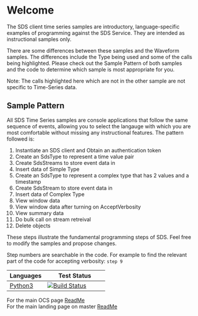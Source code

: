 Welcome
========

The SDS client time series samples are introductory, language-specific examples of programming against the SDS Service. They are intended as instructional samples only.


There are some differences between these samples and the Waveform samples.  The differences include the Type being used and some of the calls being highlighted.  Please check out the Sample Pattern of both samples and the code to determine which sample is most appropriate for you.

Note: The calls highlighted here which are not in the other sample are not specific to Time-Series data.

Sample Pattern
--------------

All SDS Time Series samples are console applications that follow the same sequence of events, allowing you to select the langauge with which you are most comfortable without missing any instructional features. The pattern followed is:

1.  Instantiate an SDS client and Obtain an authentication token
2.  Create an SdsType to represent a time value pair
3.  Create SdsStreams to store event data in
4.  Insert data of Simple Type
5.  Create an SdsType to represent a complex type that has 2 values and a timestamp
6.  Create SdsStream to store event data in
7.  Insert data of Complex Type
8.  View window data
9.  View window data after turning on AcceptVerbosity
10. View summary data
11. Do bulk call on stream retreival
12. Delete objects

These steps illustrate the fundamental programming steps of SDS.  Feel free to modify the samples and propose changes.

Step numbers are searchable in the code.  For example to find the relevant part of the code for accepting verbosity: ```step 9```


|Languages|&nbsp;&nbsp;&nbsp;&nbsp;&nbsp;&nbsp;&nbsp;Test&nbsp;Status&nbsp;&nbsp;&nbsp;&nbsp;&nbsp;&nbsp;&nbsp;
------|------------
<a href="Python">Python3</a> |  [![Build Status](https://osisoft.visualstudio.com/Engineering%20Incubation/_apis/build/status/OSIsoft_OCS_Samples-CI?branchName=master&jobName=SDS_TSPy)](https://osisoft.visualstudio.com/Engineering%20Incubation/_build/latest?definitionId=4334&branchName=master)



For the main OCS page [ReadMe](../../)<br />
For the main landing page on master [ReadMe](https://github.com/osisoft/OSI-Samples)

